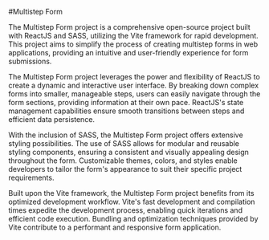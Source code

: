 #Multistep Form

The Multistep Form project is a comprehensive open-source project built with ReactJS and SASS, utilizing the Vite framework for rapid development. This project aims to simplify the process of creating multistep forms in web applications, providing an intuitive and user-friendly experience for form submissions.

The Multistep Form project leverages the power and flexibility of ReactJS to create a dynamic and interactive user interface. By breaking down complex forms into smaller, manageable steps, users can easily navigate through the form sections, providing information at their own pace. ReactJS's state management capabilities ensure smooth transitions between steps and efficient data persistence.

With the inclusion of SASS, the Multistep Form project offers extensive styling possibilities. The use of SASS allows for modular and reusable styling components, ensuring a consistent and visually appealing design throughout the form. Customizable themes, colors, and styles enable developers to tailor the form's appearance to suit their specific project requirements.

Built upon the Vite framework, the Multistep Form project benefits from its optimized development workflow. Vite's fast development and compilation times expedite the development process, enabling quick iterations and efficient code execution. Bundling and optimization techniques provided by Vite contribute to a performant and responsive form application.
